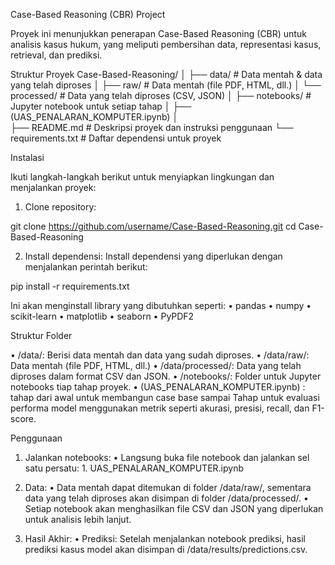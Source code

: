Case-Based Reasoning (CBR) Project

Proyek ini menunjukkan penerapan Case-Based Reasoning (CBR) untuk analisis kasus hukum, yang meliputi pembersihan data, representasi kasus, retrieval, dan prediksi.

Struktur Proyek
Case-Based-Reasoning/
│
├── data/                  # Data mentah & data yang telah diproses
│   ├── raw/               # Data mentah (file PDF, HTML, dll.)
│   └── processed/         # Data yang telah diproses (CSV, JSON)
│
├── notebooks/             # Jupyter notebook untuk setiap tahap
│   ├── (UAS_PENALARAN_KOMPUTER.ipynb)
│   
├── README.md              # Deskripsi proyek dan instruksi penggunaan
└── requirements.txt       # Daftar dependensi untuk proyek


Instalasi

Ikuti langkah-langkah berikut untuk menyiapkan lingkungan dan menjalankan proyek:

1. Clone repository:

git clone https://github.com/username/Case-Based-Reasoning.git
cd Case-Based-Reasoning

2. Install dependensi:
Install dependensi yang diperlukan dengan menjalankan perintah berikut:

pip install -r requirements.txt

Ini akan menginstall library yang dibutuhkan seperti:
• pandas
• numpy
• scikit-learn
• matplotlib
• seaborn
• PyPDF2

Struktur Folder

• /data/: Berisi data mentah dan data yang sudah diproses.
    • /data/raw/: Data mentah (file PDF, HTML, dll.)
    • /data/processed/: Data yang telah diproses dalam format CSV dan JSON.
• /notebooks/: Folder untuk Jupyter notebooks tiap tahap proyek.
    • (UAS_PENALARAN_KOMPUTER.ipynb) : tahap dari awal untuk membangun case base sampai  Tahap untuk evaluasi performa model menggunakan metrik seperti akurasi, presisi, recall,   dan F1-score.
    
Penggunaan

1. Jalankan notebooks:
    • Langsung buka file notebook dan jalankan sel satu persatu:
        1. UAS_PENALARAN_KOMPUTER.ipynb

2. Data:
    • Data mentah dapat ditemukan di folder /data/raw/, sementara data yang telah diproses akan disimpan di folder /data/processed/.
    • Setiap notebook akan menghasilkan file CSV dan JSON yang diperlukan untuk analisis lebih lanjut.

3. Hasil Akhir:
    • Prediksi: Setelah menjalankan notebook prediksi, hasil prediksi kasus model akan disimpan di /data/results/predictions.csv.





